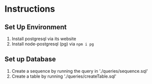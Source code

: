 # Instructions
## Set Up Environment
1. Install postgresql via its website
2. Install node-postgresql (pg) via `npm i pg`

## Set up Database
1. Create a sequence by running the query in './queries/sequence.sql'
2. Create a table by running './queries/createTable.sql'